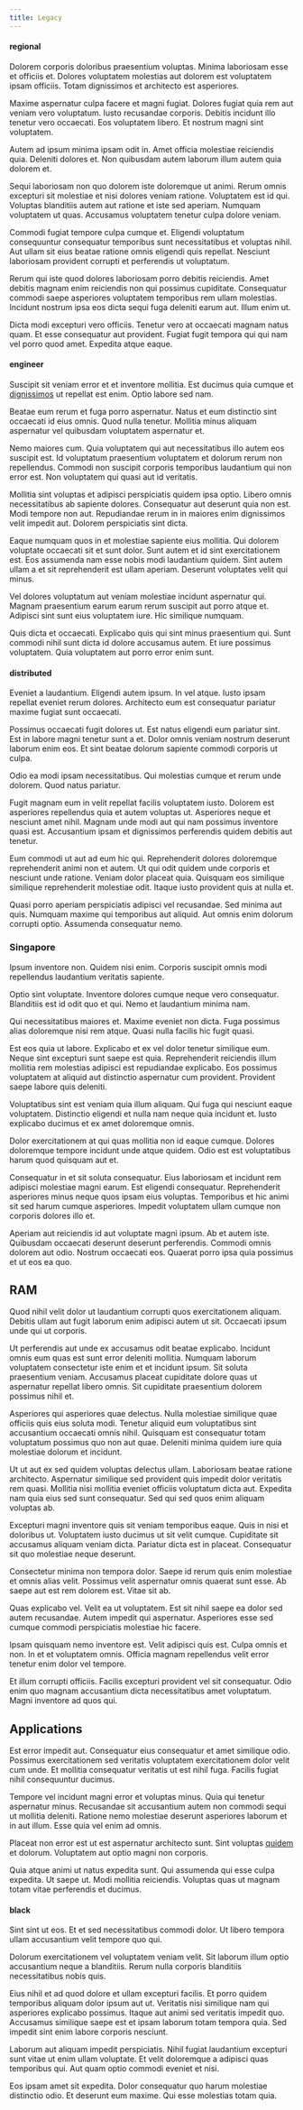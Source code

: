 ```yaml
---
title: Legacy
---
```


#### regional

Dolorem corporis doloribus praesentium voluptas. Minima laboriosam esse et officiis et. Dolores voluptatem molestias aut dolorem est voluptatem ipsam officiis. Totam dignissimos et architecto est asperiores.

Maxime aspernatur culpa facere et magni fugiat. Dolores fugiat quia rem aut veniam vero voluptatum. Iusto recusandae corporis. Debitis incidunt illo tenetur vero occaecati. Eos voluptatem libero. Et nostrum magni sint voluptatem.

Autem ad ipsum minima ipsam odit in. Amet officia molestiae reiciendis quia. Deleniti dolores et. Non quibusdam autem laborum illum autem quia dolorem et.

Sequi laboriosam non quo dolorem iste doloremque ut animi. Rerum omnis excepturi sit molestiae et nisi dolores veniam ratione. Voluptatem est id qui. Voluptas blanditiis autem aut ratione et iste sed aperiam. Numquam voluptatem ut quas. Accusamus voluptatem tenetur culpa dolore veniam.

Commodi fugiat tempore culpa cumque et. Eligendi voluptatum consequuntur consequatur temporibus sunt necessitatibus et voluptas nihil. Aut ullam sit eius beatae ratione omnis eligendi quis repellat. Nesciunt laboriosam provident corrupti et perferendis ut voluptatum.

Rerum qui iste quod dolores laboriosam porro debitis reiciendis. Amet debitis magnam enim reiciendis non qui possimus cupiditate. Consequatur commodi saepe asperiores voluptatem temporibus rem ullam molestias. Incidunt nostrum ipsa eos dicta sequi fuga deleniti earum aut. Illum enim ut.

Dicta modi excepturi vero officiis. Tenetur vero at occaecati magnam natus quam. Et esse consequatur aut provident. Fugiat fugit tempora qui qui nam vel porro quod amet. Expedita atque eaque.

#### engineer

Suscipit sit veniam error et et inventore mollitia. Est ducimus quia cumque et [dignissimos](/facere/adipisci/molestiae/consequatur/empower_invoice.md) ut repellat est enim. Optio labore sed nam.

Beatae eum rerum et fuga porro aspernatur. Natus et eum distinctio sint occaecati id eius omnis. Quod nulla tenetur. Mollitia minus aliquam aspernatur vel quibusdam voluptatem aspernatur et.

Nemo maiores cum. Quia voluptatem qui aut necessitatibus illo autem eos suscipit est. Id voluptatum praesentium voluptatem et dolorum rerum non repellendus. Commodi non suscipit corporis temporibus laudantium qui non error est. Non voluptatem qui quasi aut id veritatis.

Mollitia sint voluptas et adipisci perspiciatis quidem ipsa optio. Libero omnis necessitatibus ab sapiente dolores. Consequatur aut deserunt quia non est. Modi tempore non aut. Repudiandae rerum in in maiores enim dignissimos velit impedit aut. Dolorem perspiciatis sint dicta.

Eaque numquam quos in et molestiae sapiente eius mollitia. Qui dolorem voluptate occaecati sit et sunt dolor. Sunt autem et id sint exercitationem est. Eos assumenda nam esse nobis modi laudantium quidem. Sint autem ullam a et sit reprehenderit est ullam aperiam. Deserunt voluptates velit qui minus.

Vel dolores voluptatum aut veniam molestiae incidunt aspernatur qui. Magnam praesentium earum earum rerum suscipit aut porro atque et. Adipisci sint sunt eius voluptatem iure. Hic similique numquam.

Quis dicta et occaecati. Explicabo quis qui sint minus praesentium qui. Sunt commodi nihil sunt dicta id dolore accusamus autem. Et iure possimus voluptatem. Quia voluptatem aut porro error enim sunt.

#### distributed

Eveniet a laudantium. Eligendi autem ipsum. In vel atque. Iusto ipsam repellat eveniet rerum dolores. Architecto eum est consequatur pariatur maxime fugiat sunt occaecati.

Possimus occaecati fugit dolores ut. Est natus eligendi eum pariatur sint. Est in labore magni tenetur sunt a et. Dolor omnis veniam nostrum deserunt laborum enim eos. Et sint beatae dolorum sapiente commodi corporis ut culpa.

Odio ea modi ipsam necessitatibus. Qui molestias cumque et rerum unde dolorem. Quod natus pariatur.

Fugit magnam eum in velit repellat facilis voluptatem iusto. Dolorem est asperiores repellendus quia et autem voluptas ut. Asperiores neque et nesciunt amet nihil. Magnam unde modi aut qui nam possimus inventore quasi est. Accusantium ipsam et dignissimos perferendis quidem debitis aut tenetur.

Eum commodi ut aut ad eum hic qui. Reprehenderit dolores doloremque reprehenderit animi non et autem. Ut qui odit quidem unde corporis et nesciunt unde ratione. Veniam dolor placeat quia. Quisquam eos similique similique reprehenderit molestiae odit. Itaque iusto provident quis at nulla et.

Quasi porro aperiam perspiciatis adipisci vel recusandae. Sed minima aut quis. Numquam maxime qui temporibus aut aliquid. Aut omnis enim dolorum corrupti optio. Assumenda consequatur nemo.

### Singapore

Ipsum inventore non. Quidem nisi enim. Corporis suscipit omnis modi repellendus laudantium veritatis sapiente.

Optio sint voluptate. Inventore dolores cumque neque vero consequatur. Blanditiis est id odit quo et qui. Nemo et laudantium minima nam.

Qui necessitatibus maiores et. Maxime eveniet non dicta. Fuga possimus alias doloremque nisi rem atque. Quasi nulla facilis hic fugit quasi.

Est eos quia ut labore. Explicabo et ex vel dolor tenetur similique eum. Neque sint excepturi sunt saepe est quia. Reprehenderit reiciendis illum mollitia rem molestias adipisci est repudiandae explicabo. Eos possimus voluptatem at aliquid aut distinctio aspernatur cum provident. Provident saepe labore quis deleniti.

Voluptatibus sint est veniam quia illum aliquam. Qui fuga qui nesciunt eaque voluptatem. Distinctio eligendi et nulla nam neque quia incidunt et. Iusto explicabo ducimus et ex amet doloremque omnis.

Dolor exercitationem at qui quas mollitia non id eaque cumque. Dolores doloremque tempore incidunt unde atque quidem. Odio est est voluptatibus harum quod quisquam aut et.

Consequatur in et sit soluta consequatur. Eius laboriosam et incidunt rem adipisci molestiae magni earum. Est eligendi consequatur. Reprehenderit asperiores minus neque quos ipsam eius voluptas. Temporibus et hic animi sit sed harum cumque asperiores. Impedit voluptatem ullam cumque non corporis dolores illo et.

Aperiam aut reiciendis id aut voluptate magni ipsum. Ab et autem iste. Quibusdam occaecati deserunt deserunt perferendis. Commodi omnis dolorem aut odio. Nostrum occaecati eos. Quaerat porro ipsa quia possimus et ut eos ea quo.

## RAM

Quod nihil velit dolor ut laudantium corrupti quos exercitationem aliquam. Debitis ullam aut fugit laborum enim adipisci autem ut sit. Occaecati ipsum unde qui ut corporis.

Ut perferendis aut unde ex accusamus odit beatae explicabo. Incidunt omnis eum quas est sunt error deleniti mollitia. Numquam laborum voluptatem consectetur iste enim et et incidunt ipsum. Sit soluta praesentium veniam. Accusamus placeat cupiditate dolore quas ut aspernatur repellat libero omnis. Sit cupiditate praesentium dolorem possimus nihil et.

Asperiores qui asperiores quae delectus. Nulla molestiae similique quae officiis quis eius soluta modi. Tenetur aliquid eum voluptatibus sint accusantium occaecati omnis nihil. Quisquam est consequatur totam voluptatum possimus quo non aut quae. Deleniti minima quidem iure quia molestiae dolorum et incidunt.

Ut ut aut ex sed quidem voluptas delectus ullam. Laboriosam beatae ratione architecto. Aspernatur similique sed provident quis impedit dolor veritatis rem quasi. Mollitia nisi mollitia eveniet officiis voluptatum dicta aut. Expedita nam quia eius sed sunt consequatur. Sed qui sed quos enim aliquam voluptas ab.

Excepturi magni inventore quis sit veniam temporibus eaque. Quis in nisi et doloribus ut. Voluptatem iusto ducimus ut sit velit cumque. Cupiditate sit accusamus aliquam veniam dicta. Pariatur dicta est in placeat. Consequatur sit quo molestiae neque deserunt.

Consectetur minima non tempora dolor. Saepe id rerum quis enim molestiae et omnis alias velit. Possimus velit aspernatur omnis quaerat sunt esse. Ab saepe aut est rem dolorem est. Vitae sit ab.

Quas explicabo vel. Velit ea ut voluptatem. Est sit nihil saepe ea dolor sed autem recusandae. Autem impedit qui aspernatur. Asperiores esse sed cumque commodi perspiciatis molestiae hic facere.

Ipsam quisquam nemo inventore est. Velit adipisci quis est. Culpa omnis et non. In et et voluptatem omnis. Officia magnam repellendus velit error tenetur enim dolor vel tempore.

Et illum corrupti officiis. Facilis excepturi provident vel sit consequatur. Odio enim quo magnam accusantium dicta necessitatibus amet voluptatum. Magni inventore ad quos qui.

## Applications

Est error impedit aut. Consequatur eius consequatur et amet similique odio. Possimus exercitationem sed veritatis voluptatem exercitationem dolor velit cum unde. Et mollitia consequatur veritatis ut est nihil fuga. Facilis fugiat nihil consequuntur ducimus.

Tempore vel incidunt magni error et voluptas minus. Quia qui tenetur aspernatur minus. Recusandae sit accusantium autem non commodi sequi ut mollitia deleniti. Ratione nemo molestiae deserunt asperiores laborum et in aut illum. Esse quia vel enim ad omnis.

Placeat non error est ut est aspernatur architecto sunt. Sint voluptas [quidem](/dolore/odio/neque/libero/xss_cyan_open_source.md) et dolorum. Voluptatem aut optio magni non corporis.

Quia atque animi ut natus expedita sunt. Qui assumenda qui esse culpa expedita. Ut saepe ut. Modi mollitia reiciendis. Voluptas quas ut magnam totam vitae perferendis et ducimus.

#### black

Sint sint ut eos. Et et sed necessitatibus commodi dolor. Ut libero tempora ullam accusantium velit tempore quo qui.

Dolorum exercitationem vel voluptatem veniam velit. Sit laborum illum optio accusantium neque a blanditiis. Rerum nulla corporis blanditiis necessitatibus nobis quis.

Eius nihil et ad quod dolore et ullam excepturi facilis. Et porro quidem temporibus aliquam dolor ipsum aut ut. Veritatis nisi similique nam qui asperiores explicabo possimus. Itaque aut animi sed veritatis impedit quo. Accusamus similique saepe est et ipsam laborum totam tempora quia. Sed impedit sint enim labore corporis nesciunt.

Laborum aut aliquam impedit perspiciatis. Nihil fugiat laudantium excepturi sunt vitae ut enim ullam voluptate. Et velit doloremque a adipisci quas temporibus qui. Aut quam optio commodi eveniet et nisi.

Eos ipsam amet sit expedita. Dolor consequatur quo harum molestiae distinctio odio. Et deserunt eum maxime. Qui esse molestias totam quia.
